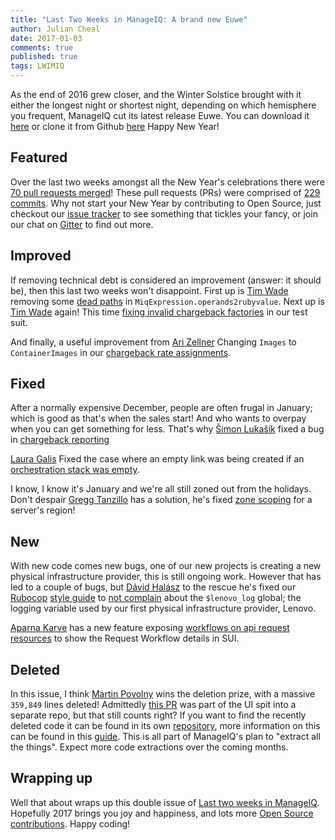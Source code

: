 ```yaml
---
title: "Last Two Weeks in ManageIQ: A brand new Euwe"
author: Julian Cheal
date: 2017-01-03
comments: true
published: true
tags: LWIMIQ
---
```


As the end of 2016 grew closer, and the Winter Solstice brought with it either the longest night or shortest night, depending on which hemisphere you frequent, ManageIQ cut its latest release Euwe. You can download it [here][1] or clone it from Github [here][2] Happy New Year!

## Featured

Over the last two weeks amongst all the New Year's celebrations there were [70 pull requests merged][3]! These pull requests (PRs) were comprised of [229 commits][4]. Why not start your New Year by contributing to Open Source, just checkout our [issue tracker][5] to see something that tickles your fancy, or join our chat on [Gitter][6] to find out more.

## Improved

If removing technical debt is considered an improvement (answer: it should be), then this last two weeks won't disappoint.
First up is [Tim Wade][7] removing some [dead paths][8] in `MiqExpression.operands2rubyvalue`. Next up is [Tim Wade][7] again! This time [fixing invalid chargeback factories][9] in our test suit.

And finally, a useful improvement from [Ari Zellner][10] Changing `Images` to `ContainerImages` in our [chargeback rate assignments][11].

## Fixed

After a normally expensive December, people are often frugal in January; which is good as that's when the sales start! And who wants to overpay when you can get something for less. That's why [Šimon Lukašík][12] fixed a bug in [chargeback reporting][13]

[Laura Galis][14] Fixed the case where an empty link was being created if an [orchestration stack was empty][15].

I know, I know it's January and we're all still zoned out from the holidays. Don't despair [Gregg Tanzillo][16] has a solution, he's fixed [zone scoping][17] for a server's region!

## New

With new code comes new bugs, one of our new projects is creating a new physical infrastructure provider, this is still ongoing work. However that has led to a couple of bugs, but [Dávid Halász][18] to the rescue he's fixed our [Rubocop][19] [style guide][20] to [not complain][21] about the `$lenovo_log` global; the logging variable used by our first physical infrastructure provider, Lenovo.

[Aparna Karve][22] has a new feature exposing [workflows on api request resources][23] to show the Request Workflow details in SUI.

## Deleted

In this issue, I think [Martin Povolny][24] wins the deletion prize, with a massive `359,849` lines deleted! Admittedly [this PR][25] was part of the UI spit into a separate repo, but that still counts right? If you want to find the recently deleted code it can be found in its own [repository][26], more information on this can be found in this [guide][27]. This is all part of ManageIQ's plan to "extract all the things". Expect more code extractions over the coming months.

## Wrapping up

Well that about wraps up this double issue of [Last two weeks in ManageIQ][28]. Hopefully 2017 brings you joy and happiness, and lots more [Open Source contributions][5]. Happy coding!


[1]: http://manageiq.org/download/
[2]: https://github.com/ManageIQ/manageiq/tree/euwe
[3]: https://github.com/ManageIQ/manageiq/pulls?page=1&q=is%3Apr+is%3Amerged+base%3Amaster+merged%3A%222016-12-19+..+2017-01-03%22+sort%3Acreated-desc&utf8=%E2%9C%93
[4]: https://github.com/manageiq/manageiq/compare/master@%7B2016-12-19%7D...@%7B2017-01-03%7D
[5]: https://github.com/manageiq/manageiq/issues
[6]: https://gitter.im/ManageIQ/manageiq
[7]: https://github.com/imtayadeway
[8]: https://github.com/ManageIQ/manageiq/pull/10959
[9]: https://github.com/ManageIQ/manageiq/pull/13310
[10]: https://github.com/zeari
[11]: https://github.com/ManageIQ/manageiq/pull/13198
[12]: https://github.com/isimluk
[13]: https://github.com/ManageIQ/manageiq/pull/12807
[14]: https://github.com/lgalis
[15]: https://github.com/ManageIQ/manageiq/pull/12954
[16]: https://github.com/gtanzillo
[17]: https://github.com/ManageIQ/manageiq/pull/13100
[18]: https://github.com/skateman
[19]: https://github.com/bbatsov/rubocop
[20]: https://github.com/ManageIQ/manageiq/blob/master/.rubocop.yml
[21]: https://github.com/ManageIQ/manageiq/pull/13266
[22]: https://github.com/AparnaKarve
[23]: https://github.com/ManageIQ/manageiq/pull/13254
[24]: https://github.com/martinpovolny
[25]: https://github.com/ManageIQ/manageiq/pull/13303
[26]: https://github.com/ManageIQ/manageiq-ui-classic
[27]: https://github.com/ManageIQ/guides/blob/master/developer_setup/classic_ui_split.md
[28]: http://manageiq.org/blog/2017/01/last-week-in-manageiq-a-brand-new-euwe/

